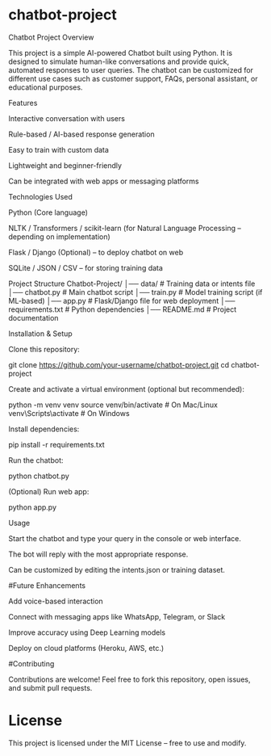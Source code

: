 # chatbot-project
Chatbot Project 
 Overview

This project is a simple AI-powered Chatbot built using Python. It is designed to simulate human-like conversations and provide quick, automated responses to user queries. The chatbot can be customized for different use cases such as customer support, FAQs, personal assistant, or educational purposes.

 Features

Interactive conversation with users

Rule-based / AI-based response generation

Easy to train with custom data

Lightweight and beginner-friendly

Can be integrated with web apps or messaging platforms

 Technologies Used

Python (Core language)

NLTK / Transformers / scikit-learn (for Natural Language Processing – depending on implementation)

Flask / Django (Optional) – to deploy chatbot on web

SQLite / JSON / CSV – for storing training data

 Project Structure
Chatbot-Project/
│── data/               # Training data or intents file
│── chatbot.py          # Main chatbot script
│── train.py            # Model training script (if ML-based)
│── app.py              # Flask/Django file for web deployment
│── requirements.txt    # Python dependencies
│── README.md           # Project documentation

 Installation & Setup

Clone this repository:

git clone https://github.com/your-username/chatbot-project.git
cd chatbot-project


Create and activate a virtual environment (optional but recommended):

python -m venv venv
source venv/bin/activate   # On Mac/Linux
venv\Scripts\activate      # On Windows


Install dependencies:

pip install -r requirements.txt


Run the chatbot:

python chatbot.py


(Optional) Run web app:

python app.py

 Usage

Start the chatbot and type your query in the console or web interface.

The bot will reply with the most appropriate response.

Can be customized by editing the intents.json or training dataset.

#Future Enhancements

Add voice-based interaction

Connect with messaging apps like WhatsApp, Telegram, or Slack

Improve accuracy using Deep Learning models

Deploy on cloud platforms (Heroku, AWS, etc.)

 #Contributing

Contributions are welcome! Feel free to fork this repository, open issues, and submit pull requests.

# License

This project is licensed under the MIT License – free to use and modify.
